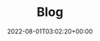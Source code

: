 ---
layout: categories
title: "Blog"
permalink: /blog/
date: 2022-08-01T03:02:20+00:00
excerpt: "Behold my insane writing capabilities. I usually blog about business or marketing automation, data science with R or RStudio and stuff related to cryptocurrencies."
header:
  overlay_image: /assets/images/blog-optimised.jpg
  overlay_filter: 0.5 # same as adding an opacity of 0.5 to a black background
  caption: "[Credit: Brink @ **Midjourney**](https://www.midjourney.com/home/)"
---